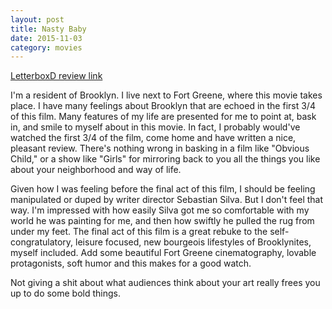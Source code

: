 ```yaml
---
layout: post
title: Nasty Baby 
date: 2015-11-03
category: movies
---
```

 
[LetterboxD review link](http://letterboxd.com/samarthbhaskar/film/nasty-baby/)

 I'm a resident of Brooklyn. I live next to Fort Greene, where this movie takes place. I have many feelings about Brooklyn that are echoed in the first 3/4 of this film. Many features of my life are presented for me to point at, bask in, and smile to myself about in this movie. In fact, I probably would've watched the first 3/4 of the film, come home and have written a nice, pleasant review. There's nothing wrong in basking in a film like "Obvious Child,"  or a show like "Girls" for mirroring back to you all the things you like about your neighborhood and way of life. 

Given how I was feeling before the final act of this film, I should be feeling manipulated or duped by writer director Sebastian Silva. But I don't feel that way. I'm impressed with how easily Silva got me so comfortable with my world he was painting for me, and then how swiftly he pulled the rug from under my feet. The final act of this film is a great rebuke to the self-congratulatory, leisure focused, new bourgeois lifestyles of Brooklynites, myself included. Add some beautiful Fort Greene cinematography, lovable protagonists, soft humor and this makes for a good watch. 

Not giving a shit about what audiences think about your art really frees you up to do some bold things.
